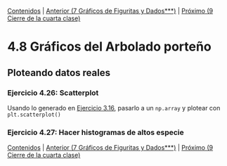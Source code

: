 [Contenidos](../Contenidos.md) \| [Anterior (7 Gráficos de Figuritas y Dados***)](06_gráficos_de_figuritas.md) \| [Próximo (9 Cierre de la cuarta clase)](08_Cierre.md)

# 4.8 Gráficos del Arbolado porteño

## Ploteando datos reales

### Ejercicio 4.26: Scatterplot
Usando lo generado en [Ejercicio 3.16](../03_Mas_Python/06_Arboles2.md#ejercicio-316-lista-de-altos-y-diámetros-de-jacarandá), pasarlo a un `np.array` y plotear con `plt.scatterplot()`


### Ejercicio 4.27: Hacer histogramas de altos especie


[Contenidos](../Contenidos.md) \| [Anterior (7 Gráficos de Figuritas y Dados***)](06_gráficos_de_figuritas.md) \| [Próximo (9 Cierre de la cuarta clase)](08_Cierre.md)

